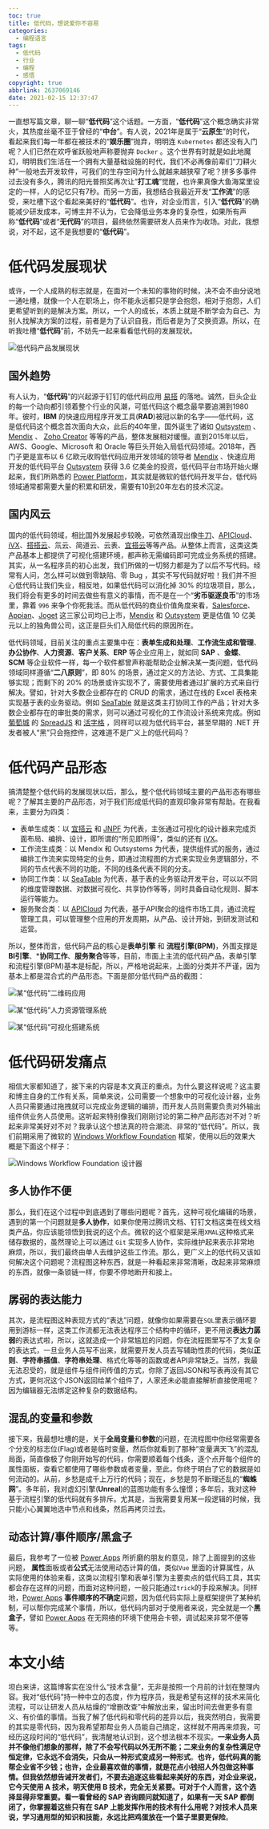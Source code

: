 ```yaml
---
toc: true
title: 低代码，想说爱你不容易
categories:
  - 编程语言
tags:
  - 低代码
  - 行业
  - 编程
  - 感悟
copyright: true
abbrlink: 2637069146
date: 2021-02-15 12:37:47
---
```

一直想写篇文章，聊一聊“**低代码**”这个话题。一方面，“**低代码**”这个概念确实非常火，其热度丝毫不亚于曾经的“**中台**”。有人说，2021年是属于“**云原生**”的时代，看起来我们每一年都在被技术的“**娱乐圈**”抛弃，明明连 `Kubernetes` 都还没有入门呢？人们已然在欢呼雀跃般地声称要抛弃 `Docker` 。这个世界有时就是如此地魔幻，明明我们生活在一个拥有大量基础设施的时代，我们不必再像前辈们“刀耕火种”一般地去开发软件，可我们的生存空间为什么就越来越狭窄了呢？拼多多事件过去没有多久，腾讯的阳光普照奖再次让“**打工魂**”觉醒，也许果真像大鱼海棠里设定的一样，人的记忆只有7秒。而另一方面，我想结合我最近开发“**工作流**”的感受，来吐槽下这个看起来美好的“**低代码**”。也许，对企业而言，引入“**低代码**”的确能减少研发成本，可博主并不认为，它会降低业务本身的复杂性，如果所有声称“**低代码**”或者“**无代码**”的项目，最终依然需要研发人员来作为收场。对此，我想说，对不起，这不是我想要的“**低代码**”。

# 低代码发展现状

或许，一个人成熟的标志就是，在面对一个未知的事物的时候，决不会不由分说地一通吐槽，就像一个人在职场上，你不能永远都只是学会抱怨，相对于抱怨，人们更希望听到的是解决方案。所以，一个人的成长，本质上就是不断学会为自己、为别人找解决方案的过程，前者是为了认识自我，而后者是为了交换资源。所以，在听我吐槽“**低代码**”前，不妨先一起来看看低代码的发展现状。

![低代码产品发展现状](https://i.loli.net/2021/02/15/j6dAcDPEopHSLCa.png)

## 国外趋势

有人认为，“**低代码**”的兴起源于钉钉的低代码应用 [易搭](https://www.aliwork.com/) 的落地。诚然，巨头企业的每一个动向都引领着整个行业的风潮，可低代码这个概念最早要追溯到1980年。彼时，**IBM** 的快速应用程序开发工具(**RAD**)被冠以新的名字——低代码，这是低代码这个概念首次面向大众，此后的40年里，国外诞生了诸如 [Outsystem](https://www.outsystems.com/) 、[Mendix](https://www.mendix.com/) 、 [Zoho Creator](https://www.zoho.com/creator/developers/) 等等的产品，整体发展相对缓慢。直到2015年以后，AWS、Google、Microsoft 和 Oracle 等巨头开始入局低代码领域。2018年，西门子更是宣布以 6 亿欧元收购低代码应用开发领域的领导者 [Mendix](https://www.mendix.com/) 、快速应用开发的低代码平台 [Outsystem](https://www.outsystems.com/) 获得 3.6 亿美金的投资，低代码平台市场开始火爆起来，我们所熟悉的 [Power Platform](https://docs.microsoft.com/zh-cn/power-platform/)，其实就是微软的低代码开发平台，低代码领域通常都需要大量的积累和研发，需要有10到20年左右的技术沉淀。

## 国内风云

国内的低代码领域，相比国外发展起步较晚，可依然涌现出像[牛刀](https://www.newdao.net/)、[APICloud](https://www.apicloud.com/)、[iVX](https://www.ivx.cn/)、[搭搭云](https://www.dadayun.cn/index)、氚云、简道云、云表、[宜搭云](https://www.aliwork.com/)等等产品。从整体上而言，这类这类产品基本上都提供了可视化搭建环境，都声称无需编码即可完成业务系统的搭建。其实，从一名程序员的初心出发，我们所做的一切努力都是为了以后不写代码。经常有人问，怎么样可以做到零缺陷、零 Bug ，其实不写代码就好啦！我们并不担心低代码让我们失业，相反地，如果低代码可以消化掉 30% 的垃圾项目，那么，我们将会有更多的时间去做些有意义的事情，而不是在一个“**劣币驱逐良币**”的市场里，靠着 `996` 来争个你死我活。而从低代码的商业价值角度来看，[Salesforce](https://www.salesforce.com)、[Appian](https://www.appian.co.uk/)、[Joget](https://www.joget.org/) 这三家公司均已上市，[Mendix](https://www.mendix.com/) 和 [Outsystem](https://www.outsystems.com/) 更是估值 10 亿美元以上的独角兽公司，这正是巨头们入局低代码的原因所在。

低代码领域，目前关注的重点主要集中在：**表单生成和处理**、**工作流生成和管理**、**办公协作**、**人力资源**、**客户关系**、**ERP** 等企业应用上，就如同 **SAP** 、**金蝶**、 **SCM** 等企业软件一样，每一个软件都曾声称能帮助企业解决某一类问题，低代码领域同样遵循“**二八原则**”，即 80% 的场景，通过定义的方法论、方式、工具集能够实现；而剩下的 20% 的场景或许实现不了，需要使用者通过扩展的方式来自行解决。譬如，针对大多数企业都存在的 CRUD 的需求，通过在线的 Excel 表格来实现基于表的业务驱动。例如 [SeaTable](https://www.seatable.cn/) 就是这类主打协同工作的产品；针对大多数企业都存在的审批类的需求，则可以通过可视化的工作流设计系统来完成。例如 [葡萄城](https://www.grapecity.com.cn/aboutus) 的 [SpreadJS](https://www.grapecity.com.cn/developer/spreadjs) 和 [活字格](https://www.grapecity.com.cn/solutions/huozige) ，同样可以视为低代码平台，甚至早期的 .NET 开发者被人“黑”只会拖控件，这难道不是广义上的低代码吗？

# 低代码产品形态

搞清楚整个低代码的发展现状以后，那么，整个低代码领域主要的产品形态有哪些呢？了解其主要的产品形态，对于我们形成低代码的直观印象非常有帮助。在我看来，主要分为四类：

* 表单生成类：以 [宜搭云](https://www.aliwork.com/) 和 [JNPF](https://www.jnpfsoft.com/) 为代表，主张通过可视化的设计器来完成页面布局、编排、设计，即所谓的“所见即所得”，类似的还有 [iVX](https://www.ivx.cn/)。
* 工作流生成类：以 Mendix 和 Outsystems 为代表，提供组件式的服务，通过编排工作流来实现特定的业务，即通过流程图的方式来实现业务逻辑部分，不同的节点代表不同的功能，不同的线条代表不同的分支。
* 协同工作类：以 [SeaTable](https://www.seatable.cn/) 为代表，基于表的业务驱动开发平台，可以以不同的维度管理数据、对数据可视化、共享协作等等，同时具备自动化规则、脚本运行等能力。
* 服务聚合类：以 [APICloud](https://www.apicloud.com/) 为代表，基于API聚合的组件市场工具，通过流程管理工具，可以管理整个应用的开发周期，从产品、设计开始，到研发测试和运营。

所以，整体而言，低代码产品的核心是**表单引擎** 和 **流程引擎(BPM)**，外围支撑是**BI引擎**、***协同工作**、**服务聚合**等等，目前，市面上主流的低代码产品，表单引擎和流程引擎(BPM)基本是标配，所以，严格地说起来，上面的分类并不严谨，因为基本上都是混合式的产品形态。下面是部分低代码产品的截图：

![某“低代码”二维码应用](https://i.loli.net/2021/02/15/sY4r1ZHevJlKIE6.png)

![某“低代码”人力资源管理系统](https://i.loli.net/2021/02/15/u6AIRJGCeV4hPSg.png)

![某“低代码”可视化搭建系统](https://i.loli.net/2021/02/15/4DyZAzi53wVEn6p.png)

# 低代码研发痛点

相信大家都知道了，接下来的内容是本文真正的重点。为什么要这样说呢？这主要和博主自身的工作有关系，简单来说，公司需要一个想象中的可视化设计器，业务人员只需要通过拖拽就可以完成业务逻辑的编排，而开发人员则需要负责对外输出组件供业务人员使用。这听起来特别像我们刚刚讨论的第二种产品形态对不对？听起来非常美好对不对？我承认这个想法真的符合潮流、非常的“低代码”。所以，我们前期采用了微软的 [Windows Workflow Foundation](https://docs.microsoft.com/zh-cn/dotnet/framework/windows-workflow-foundation/) 框架，使用以后的效果大概是下面这个样子：

![Windows Workflow Foundation 设计器](https://i.loli.net/2021/02/15/hYpq4nCk5BsFdHi.jpg)

## 多人协作不便

那么，我们在这个过程中到底遇到了哪些问题呢？首先，这种可视化编辑的场景，遇到的第一个问题就是**多人协作**，如果你使用过腾讯文档、钉钉文档这类在线文档类产品，你应该能领悟到我说的这个点。微软的这个框架是采用`XMAL`这种格式来储存数据的，虽然理论上可以通过 `Git` 实现多人协作，实际维护起来表示非常地麻烦，所以，我们最终由单人去维护这些工作流。那么，更广义上的低代码又该如何解决这个问题呢？流程图这种东西，就是一种看起来非常清晰，改起来非常麻烦的东西，就像一条锁链一样，你要不停地断开和接上。

## 孱弱的表达能力

其次，是流程图这种表现方式的“表达”问题，就像你如果需要在`SQL`里表示循环要用到游标一样，这类工作流都无法表达程序三个结构中的循环，更不用说**表达力孱弱**的表达式啦，所以，这就造成一个非常尴尬的问题，你在流程图里写不了太复杂的表达式，一旦业务人员写不出来，就需要开发人员去写辅助性质的代码，类似**正则**、**字符串插值**、**字符串处理**、格式化等等的函数或者API非常缺乏。当然，我最无法忍受的，就是组件与组件间传值的方式，你除了返回JSON和写表再没有其它方式，更何况这个JSON返回给某个组件了，人家还未必能直接解析直接使用呢？因为编辑器无法绑定这种复杂的数据结构。

## 混乱的变量和参数

接下来，我最想吐槽的是，关于**全局变量**和**参数**的问题，在流程图中你经常需要各个分支的标志位(Flag)或者是临时变量，然后你就看到了那种“变量满天飞”的混乱局面，简直像极了你刚开始写的代码，你需要顺着每个线条，逐个点开每个组件的属性面板，查看它都使用了哪些参数或者变量，至此，你终于明白了它的数据是如何流动的。从前，乡愁是成千上万行的代码；现在，乡愁是剪不断理还乱的“**蜘蛛网**”。多年前，我对虚幻引擎(**Unreal**)的蓝图功能有多么憧憬；多年后，我对这种基于流程引擎的低代码就有多排斥。尤其是，当我需要复用某一段逻辑的时候，我只能小心翼翼地选中节点和线条，然后再拷贝过去。

## 动态计算/事件顺序/黑盒子
最后，我参考了一位被 [Power Apps](https://powerapps.microsoft.com/zh-cn/) 所折磨的朋友的意见，除了上面提到的这些问题， **属性**面板或者**公式**无法使用动态计算的值，类似`Vue` 里面的计算属性，从实际使用的体验来看，这类以流程引擎和表单引擎为主要卖点的低代码工具，其实都会存在这样的问题，而面对这种问题，一般只能通过`trick`的手段来解决。同样地，[Power Apps](https://powerapps.microsoft.com/zh-cn/) **事件顺序的不确定**问题，因为低代码实际上是框架提供了某种机制，可以帮你完成某个事情，所以，低代码内部对于使用者来说，完全就是一个**黑盒子**，譬如 [Power Apps](https://powerapps.microsoft.com/zh-cn/) 在无网络的环境下使用会卡顿，调试起来非常不便等等。

# 本文小结

坦白来讲，这篇博客实在没什么“技术含量”，无非是按照一个月前的计划在整理内容。我对“低代码”持一种中立的态度，作为程序员，我是希望有这样的技术来简化流程，可以让研发人员从枯燥的“增删改查”中解放出来，留出时间去做更多有意义、有价值的事情。当我了解了低代码和零代码的差异以后，我突然明白，我需要的其实是零代码，因为我希望那帮业务人员能自己搞定，这样就不用再来烦我，可经历这段时间的“低代码”，我清醒地认识到，这个想法根本不现实。**一来业务人员并不像他们想象的那样，除了不会写代码以外无所不能；二来业务的复杂性满足守恒定律，它永远不会消失，只会从一种形式变成另一种形式**。**也许，低代码真的能帮企业省不少钱；也许，企业最喜欢做的事情，就是花点小钱招人外包做这种事情。但我依然想告诫开发者们，不要去追逐这些看起来美好的东西，对企业来说，它今天使用 A 技术，明天使用 B 技术，完全无关紧要。可对于个人而言，这个选择显得非常重要。看一看曾经的 SAP 咨询顾问就知道了，如果有一天 SAP 都倒闭了，你掌握着这些只有在 SAP 上能发挥作用的技术有什么用呢？对技术人员来说，学习通用型的知识和技能，永远比把鸡蛋放在一个篮子里要更保险**。